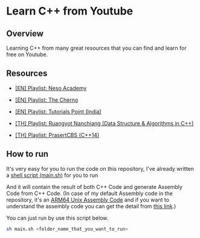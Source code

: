 # Learn C++ from Youtube

## Overview

Learning C++ from many great resources that you can find and learn for free on Youtube.

## Resources

- [[EN] Playlist: Neso Academy](https://www.youtube.com/playlist?list=PLBlnK6fEyqRh6isJ01MBnbNpV3ZsktSyS)

- [[EN] Playlist: The Cherno](https://www.youtube.com/playlist?list=PLlrATfBNZ98dudnM48yfGUldqGD0S4FFb)

- [[EN] Playlist: Tutorials Point (India)](https://www.youtube.com/playlist?list=PLWPirh4EWFpGDG3--IKMLPoYrgfuhaz_t)

- [[TH] Playlist: Ruangyot Nanchiang (Data Structure & Algorithms in C++)](https://www.youtube.com/playlist?list=PLUg0hJGmtzyqL2Fjgd5beZ1S_itntqWH_)

- [[TH] Playlist: PrasertCBS (C++14)](https://www.youtube.com/playlist?list=PLoTScYm9O0GEfZwqM2KyCBcPTVsc6cU_i)

## How to run

It's very easy for you to run the code on this repository, I've already written a [shell script (main.sh)](https://github.com/LebrancWorkshop/Learn-CPP-from-Youtube/blob/main/main.sh) for you to run  

And it will contain the result of both C++ Code and generate Assembly Code from C++ Code. (In case of my default Assembly code in the repository, it's an [ARM64 Unix Assembly Code](https://github.com/LebrancWorkshop/Learn-CPP-from-Youtube/search?l=Unix+Assembly) and if you want to understand the assembly code you can get the detail from [this link](https://modexp.wordpress.com/2018/10/30/arm64-assembly/).)

You can just run by use this script below.

```bash
sh main.sh <folder_name_that_you_want_to_run>
```
